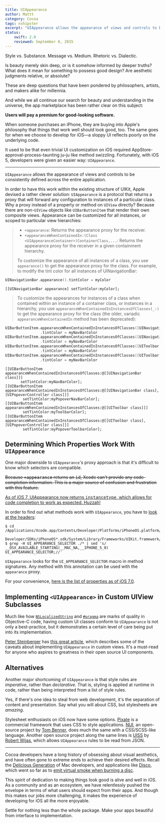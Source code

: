 ```yaml
---
title: UIAppearance
author: Mattt
category: Cocoa
tags: nshipster
excerpt: "UIAppearance allows the appearance of views and controls to be consistently defined across the entire application."
status:
    swift: 2.0
    reviewed: September 8, 2015
---
```


Style vs. Substance.
Message vs. Medium.
Rhetoric vs. Dialectic.

Is beauty merely skin deep, or is it somehow informed by deeper truths?
What does it mean for something to possess good design?
Are aesthetic judgments relative, or absolute?

These are deep questions that have been pondered by philosophers, artists, and makers alike for millennia.

And while we all continue our search for beauty and understanding in the universe, the app marketplace has been rather clear on this subject:

**Users will pay a premium for good-looking software.**

When someone purchases an iPhone, they are buying into Apple's philosophy that things that work well should look good, too. The same goes for when we choose to develop for iOS—a sloppy UI reflects poorly on the underlying code.

It used to be that even trivial UI customization on iOS required AppStore-approval-process-taunting ju-ju like method swizzling. Fortunately, with iOS 5, developers were given an easier way: `UIAppearance`.

---

`UIAppearance` allows the appearance of views and controls to be consistently defined across the entire application.

In order to have this work within the existing structure of UIKit, Apple devised a rather clever solution: `UIAppearance` is a protocol that returns a proxy that will forward any configuration to instances of a particular class. Why a proxy instead of a property or method on `UIView` directly? Because there are non-`UIView` objects like `UIBarButtonItem` that render their own composite views.
Appearance can be customized for all instances, or scoped to particular view hierarchies:

> - `+appearance`: Returns the appearance proxy for the receiver.
> - `+appearanceWhenContainedIn:(Class <UIAppearanceContainer>)ContainerClass,...`: Returns the appearance proxy for the receiver in a given containment hierarchy.
>
> To customize the appearance of all instances of a class, you use `appearance()` to get the appearance proxy for the class. For example, to modify the tint color for all instances of UINavigationBar:

```swift
UINavigationBar.appearance().tintColor = myColor
```
```objc
[[UINavigationBar appearance] setTintColor:myColor];
```

> To customize the appearances for instances of a class when contained within an instance of a container class, or instances in a hierarchy, you use `appearanceWhenContainedInInstancesOfClasses(_:)` to get the appearance proxy for the class (the older, variadic `appearanceWhenContainedIn` method has been deprecated):

```swift
UIBarButtonItem.appearanceWhenContainedInInstancesOfClasses([UINavigationBar.self])
				.tintColor = myNavBarColor
UIBarButtonItem.appearanceWhenContainedInInstancesOfClasses([UINavigationBar.self, UIPopoverController.self])
				.tintColor = myNavBarColor
UIBarButtonItem.appearanceWhenContainedInInstancesOfClasses([UIToolbar.self])
				.tintColor = myNavBarColor
UIBarButtonItem.appearanceWhenContainedInInstancesOfClasses([UIToolbar.self, UIPopoverController.self])
				.tintColor = myNavBarColor
```
```objc
[[UIBarButtonItem appearanceWhenContainedInInstancesOfClasses:@[[UINavigationBar class]]]
       setTintColor:myNavBarColor];
[[UIBarButtonItem appearanceWhenContainedInInstancesOfClasses:@[[UINavigationBar class], [UIPopoverController class]]]
        setTintColor:myPopoverNavBarColor];
[[UIBarButtonItem appearanceWhenContainedInInstancesOfClasses:@[[UIToolbar class]]]
        setTintColor:myToolbarColor];
[[UIBarButtonItem appearanceWhenContainedInInstancesOfClasses:@[[UIToolbar class], [UIPopoverController class]]]
        setTintColor:myPopoverToolbarColor];
```

## Determining Which Properties Work With `UIAppearance`

One major downside to `UIAppearance`'s proxy approach is that it's difficult to know which selectors are compatible.

<del>Because <tt>+appearance</tt> returns an <tt>id</tt>, Xcode can't provide any code-completion information. This is a major source of confusion and frustration with this feature.</del>

<ins>As of iOS 7, UIAppearance now returns <a href="https://nshipster.com/instancetype/"><tt>instancetype</tt></a>, which allows for code completion to work as expected. Huzzah!</ins>

In order to find out what methods work with `UIAppearance`, you have to [look at the headers](http://stackoverflow.com/questions/9424112/what-properties-can-i-set-via-an-uiappearance-proxy):

```
$ cd /Applications/Xcode.app/Contents/Developer/Platforms/iPhoneOS.platform/
  Developer/SDKs/iPhoneOS*.sdk/System/Library/Frameworks/UIKit.framework/Headers
$ grep -H UI_APPEARANCE_SELECTOR ./* | sed 's/ __OSX_AVAILABLE_STARTING(__MAC_NA,__IPHONE_5_0) UI_APPEARANCE_SELECTOR;//'
```

`UIAppearance` looks for the `UI_APPEARANCE_SELECTOR` macro in method signatures. Any method with this annotation can be used with the `appearance` proxy.

For your convenience, [here is the list of properties as of iOS 7.0](https://gist.github.com/mattt/5135521).

## Implementing `<UIAppearance>` in Custom UIView Subclasses

Much like how [`NSLocalizedString`](https://nshipster.com/nslocalizedstring/) and [`#pragma`](https://nshipster.com/pragma/) are marks of quality in Objective-C code, having custom UI classes conform to `UIAppearance` is not only a best-practice, but it demonstrates a certain level of care being put into its implementation.

[Peter Steinberger](https://twitter.com/steipete) has [this great article](http://petersteinberger.com/blog/2013/uiappearance-for-custom-views/), which describes some of the caveats about implementing `UIAppearance` in custom views. It's a must-read for anyone who aspires to greatness in their open source UI components.

## Alternatives

Another major shortcoming of `UIAppearance` is that style rules are _imperative_, rather than _declarative_. That is, styling is applied at runtime in code, rather than being interpreted from a list of style rules.

Yes, if there's one idea to steal from web development, it's the separation of content and presentation. Say what you will about CSS, but stylesheets are _amazing_.

Stylesheet enthusiasts on iOS now have some options. [Pixate](http://www.pixate.com) is a commercial framework that uses CSS to style applications. [NUI](https://github.com/tombenner/nui), an open-source project by [Tom Benner](https://github.com/tombenner), does much the same with a CSS/SCSS-like language. Another open source project along the same lines is [UISS](https://github.com/robertwijas/UISS) by [Robert Wijas](https://github.com/robertwijas), which allows `UIAppearance` rules to be read from JSON.

---

Cocoa developers have a long history of obsessing about visual aesthetics, and have often gone to extreme ends to achieve their desired effects. Recall the [Delicious Generation](https://en.wikipedia.org/wiki/Delicious_Generation) of Mac developers, and applications like [Disco](http://discoapp.com), which went so far as to [emit virtual smoke when burning a disc](http://www.youtube.com/watch?v=8Dwi47XOqwI).

This spirit of dedication to making things look good is alive and well in iOS. As a community and as an ecosystem, we have relentlessly pushed the envelope in terms of what users should expect from their apps. And though this makes our jobs more challenging, it makes the experience of developing for iOS all the more enjoyable.

Settle for nothing less than the whole package.
Make your apps beautiful from interface to implementation.
